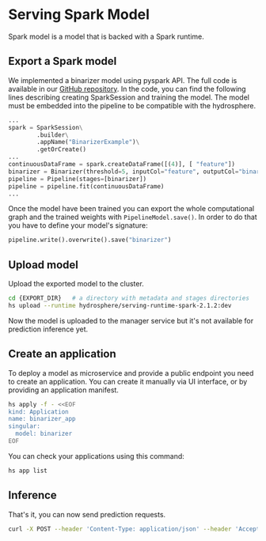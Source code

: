 # Serving Spark Model

Spark model is a model that is backed with a Spark runtime. 

## Export a Spark model

We implemented a binarizer model using pyspark API. The full code is 
available in our [GitHub repository](https://github.com/Hydrospheredata/hydro-serving-example/tree/master/examples/binarizer/bin_train.py). 
In the code, you can find the following lines describing creating 
SparkSession and training the model. The model must be embedded into 
the pipeline to be compatible with the hydrosphere. 

```python
...
spark = SparkSession\
        .builder\
        .appName("BinarizerExample")\
        .getOrCreate()
...
continuousDataFrame = spark.createDataFrame([(4)], [ "feature"])
binarizer = Binarizer(threshold=5, inputCol="feature", outputCol="binarized_feature")
pipeline = Pipeline(stages=[binarizer])
pipeline = pipeline.fit(continuousDataFrame)
...
```

Once the model have been trained you can export the whole computational 
graph and the trained weights with `PipelineModel.save()`. In order 
to do that you have to define your model's signature:

```python
pipeline.write().overwrite().save("binarizer")
```

## Upload model

Upload the exported model to the cluster.

```sh
cd {EXPORT_DIR}   # a directory with metadata and stages directories
hs upload --runtime hydrosphere/serving-runtime-spark-2.1.2:dev
```

Now the model is uploaded to the manager service but it's not available 
for prediction inference yet. 

## Create an application

To deploy a model as microservice and provide a public endpoint you need 
to create an application. You can create it manually via UI interface, 
or by providing an application manifest.

```sh
hs apply -f - <<EOF
kind: Application
name: binarizer_app
singular:
  model: binarizer
EOF
```

You can check your applications using this command:

```sh
hs app list
```

## Inference

That's it, you can now send prediction requests. 

```sh 
curl -X POST --header 'Content-Type: application/json' --header 'Accept: application/json' -d '{   "feature": 1 }' 'http://localhost/gateway/application/binarizer_app'
```
